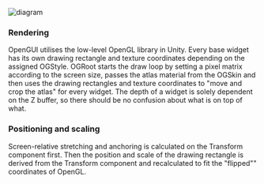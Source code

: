 ![diagram](https://raw2.github.com/mrzapp/opengui/master/Screenshots/diagram.jpg)

### Rendering
OpenGUI utilises the low-level OpenGL library in Unity. Every base widget has its own drawing rectangle and texture coordinates depending on the assigned OGStyle. OGRoot starts the draw loop by setting a pixel matrix according to the screen size, passes the atlas material from the OGSkin and then uses the drawing rectangles and texture coordinates to "move and crop the atlas" for every widget. The depth of a widget is solely dependent on the Z buffer, so there should be no confusion about what is on top of what.

### Positioning and scaling
Screen-relative stretching and anchoring is calculated on the Transform component first. Then the position and scale of the drawing rectangle is derived from the Transform component and recalculated to fit the "flipped"" coordinates of OpenGL. 
